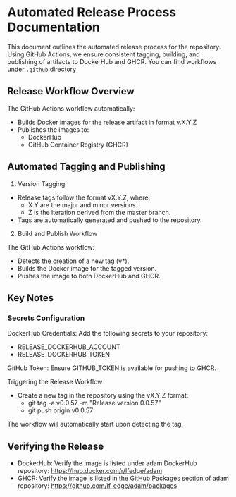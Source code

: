 # Automated Release Process Documentation

This document outlines the automated release process for the repository. Using GitHub Actions, we ensure consistent tagging, building, and publishing of artifacts to DockerHub and GHCR.
You can find workflows under `.github` directory


## Release Workflow Overview

The GitHub Actions workflow automatically:

- Builds Docker images for the release artifact in format v.X.Y.Z
- Publishes the images to:
  - DockerHub
  - GitHub Container Registry (GHCR)

## Automated Tagging and Publishing

1. Version Tagging

- Release tags follow the format vX.Y.Z, where:
  - X.Y are the major and minor versions.
  - Z is the iteration derived from the master branch.
- Tags are automatically generated and pushed to the repository.

2. Build and Publish Workflow

The GitHub Actions workflow:

- Detects the creation of a new tag (v*).
- Builds the Docker image for the tagged version.
- Pushes the image to both DockerHub and GHCR.

## Key Notes

### Secrets Configuration

DockerHub Credentials: Add the following secrets to your repository:
- RELEASE_DOCKERHUB_ACCOUNT
- RELEASE_DOCKERHUB_TOKEN

GitHub Token: Ensure GITHUB_TOKEN is available for pushing to GHCR.

Triggering the Release Workflow

- Create a new tag in the repository using the vX.Y.Z format:
    - git tag -a v0.0.57 -m "Release version 0.0.57"
    - git push origin v0.0.57

The workflow will automatically start upon detecting the tag.

## Verifying the Release

- DockerHub: Verify the image is listed under adam DockerHub repository: https://hub.docker.com/r/lfedge/adam
- GHCR: Verify the image is listed in the GitHub Packages section of adam repository: https://github.com/lf-edge/adam/packages
